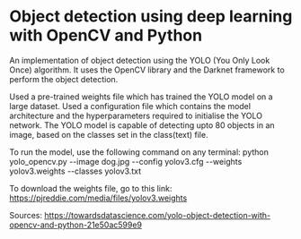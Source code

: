 # Object detection using deep learning with OpenCV and Python 
An implementation of object detection using the YOLO (You Only Look Once) algorithm. 
It uses the OpenCV library and the Darknet framework to perform the object detection.

Used a pre-trained weights file which has trained the YOLO model on a large dataset.
Used a configuration file which contains the model architecture and the hyperparameters required to initialise the YOLO network.
The YOLO model is capable of detecting upto 80 objects in an image, based on the classes set in the class(text) file.

To run the model, use the following command on any terminal:
python yolo_opencv.py --image dog.jpg --config yolov3.cfg --weights yolov3.weights --classes yolov3.txt

To download the weights file, go to this link:
https://pjreddie.com/media/files/yolov3.weights

Sources: https://towardsdatascience.com/yolo-object-detection-with-opencv-and-python-21e50ac599e9

